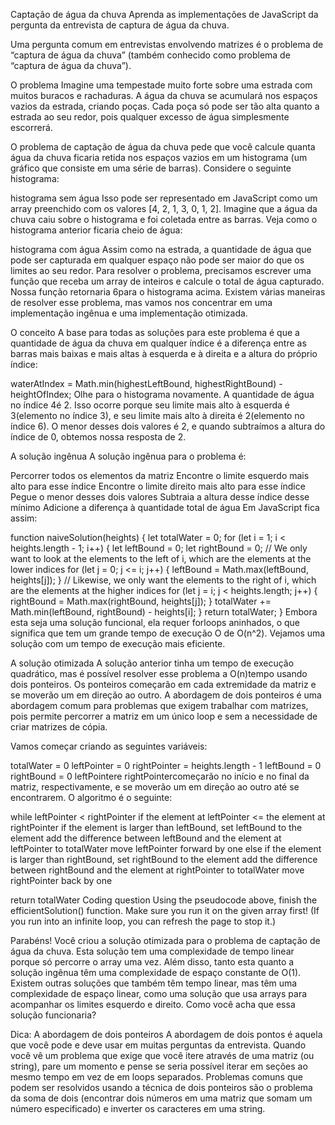 Captação de água da chuva
Aprenda as implementações de JavaScript da pergunta da entrevista de captura de água da chuva.

Uma pergunta comum em entrevistas envolvendo matrizes é o problema de “captura de água da chuva” (também conhecido como problema de “captura de água da chuva”).

O problema
Imagine uma tempestade muito forte sobre uma estrada com muitos buracos e rachaduras. A água da chuva se acumulará nos espaços vazios da estrada, criando poças. Cada poça só pode ser tão alta quanto a estrada ao seu redor, pois qualquer excesso de água simplesmente escorrerá.

O problema de captação de água da chuva pede que você calcule quanta água da chuva ficaria retida nos espaços vazios em um histograma (um gráfico que consiste em uma série de barras). Considere o seguinte histograma:

histograma sem água
Isso pode ser representado em JavaScript como um array preenchido com os valores [4, 2, 1, 3, 0, 1, 2]. Imagine que a água da chuva caiu sobre o histograma e foi coletada entre as barras. Veja como o histograma anterior ficaria cheio de água:

histograma com água
Assim como na estrada, a quantidade de água que pode ser capturada em qualquer espaço não pode ser maior do que os limites ao seu redor. Para resolver o problema, precisamos escrever uma função que receba um array de inteiros e calcule o total de água capturado. Nossa função retornaria 6para o histograma acima. Existem várias maneiras de resolver esse problema, mas vamos nos concentrar em uma implementação ingênua e uma implementação otimizada.

O conceito
A base para todas as soluções para este problema é que a quantidade de água da chuva em qualquer índice é a diferença entre as barras mais baixas e mais altas à esquerda e à direita e a altura do próprio índice:

waterAtIndex = Math.min(highestLeftBound, highestRightBound) - heightOfIndex;
Olhe para o histograma novamente. A quantidade de água no índice 4é 2. Isso ocorre porque seu limite mais alto à esquerda é 3(elemento no índice 3), e seu limite mais alto à direita é 2(elemento no índice 6). O menor desses dois valores é 2, e quando subtraímos a altura do índice de 0, obtemos nossa resposta de 2.

A solução ingênua
A solução ingênua para o problema é:

Percorrer todos os elementos da matriz
Encontre o limite esquerdo mais alto para esse índice
Encontre o limite direito mais alto para esse índice
Pegue o menor desses dois valores
Subtraia a altura desse índice desse mínimo
Adicione a diferença à quantidade total de água
Em JavaScript fica assim:

function naiveSolution(heights) {
  let totalWater = 0;
  for (let i = 1; i < heights.length - 1; i++) {
    let leftBound = 0;
    let rightBound = 0;
    // We only want to look at the elements to the left of i, which are the elements at the lower indices
    for (let j = 0; j <= i; j++) {
      leftBound = Math.max(leftBound, heights[j]);
    }
    // Likewise, we only want the elements to the right of i, which are the elements at the higher indices
    for (let j = i; j < heights.length; j++) {
      rightBound = Math.max(rightBound, heights[j]);
    }
    totalWater += Math.min(leftBound, rightBound) - heights[i];
  }
  return totalWater;
}
Embora esta seja uma solução funcional, ela requer forloops aninhados, o que significa que tem um grande tempo de execução O de O(n^2). Vejamos uma solução com um tempo de execução mais eficiente.

A solução otimizada
A solução anterior tinha um tempo de execução quadrático, mas é possível resolver esse problema a O(n)tempo usando dois ponteiros. Os ponteiros começarão em cada extremidade da matriz e se moverão um em direção ao outro. A abordagem de dois ponteiros é uma abordagem comum para problemas que exigem trabalhar com matrizes, pois permite percorrer a matriz em um único loop e sem a necessidade de criar matrizes de cópia.

Vamos começar criando as seguintes variáveis:

totalWater = 0
leftPointer = 0
rightPointer = heights.length - 1
leftBound = 0
rightBound = 0
leftPointere rightPointercomeçarão no início e no final da matriz, respectivamente, e se moverão um em direção ao outro até se encontrarem. O algoritmo é o seguinte:

while leftPointer < rightPointer
  if the element at leftPointer <= the element at rightPointer
    if the element is larger than leftBound, set leftBound to the element
    add the difference between leftBound and the element at leftPointer to totalWater
    move leftPointer forward by one
  else
    if the element is larger than rightBound, set rightBound to the element
    add the difference between rightBound and the element at rightPointer to totalWater
    move rightPointer back by one

return totalWater
Coding question
Using the pseudocode above, finish the efficientSolution() function. Make sure you run it on the given array first! (If you run into an infinite loop, you can refresh the page to stop it.)

Parabéns! Você criou a solução otimizada para o problema de captação de água da chuva. Esta solução tem uma complexidade de tempo linear porque só percorre o array uma vez. Além disso, tanto esta quanto a solução ingênua têm uma complexidade de espaço constante de O(1). Existem outras soluções que também têm tempo linear, mas têm uma complexidade de espaço linear, como uma solução que usa arrays para acompanhar os limites esquerdo e direito. Como você acha que essa solução funcionaria?

Dica: A abordagem de dois ponteiros
A abordagem de dois pontos é aquela que você pode e deve usar em muitas perguntas da entrevista. Quando você vê um problema que exige que você itere através de uma matriz (ou string), pare um momento e pense se seria possível iterar em seções ao mesmo tempo em vez de em loops separados. Problemas comuns que podem ser resolvidos usando a técnica de dois ponteiros são o problema da soma de dois (encontrar dois números em uma matriz que somam um número especificado) e inverter os caracteres em uma string.
